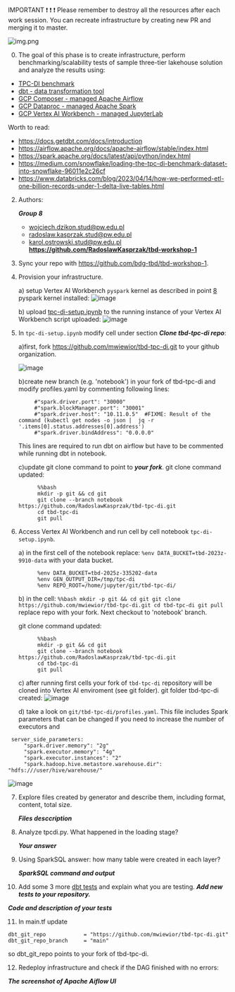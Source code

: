 IMPORTANT ❗ ❗ ❗ Please remember to destroy all the resources after each work session. You can recreate infrastructure by creating new PR and merging it to master.

![img.png](doc/figures/destroy.png)

0. The goal of this phase is to create infrastructure, perform benchmarking/scalability tests of sample three-tier lakehouse solution and analyze the results using:
* [TPC-DI benchmark](https://www.tpc.org/tpcdi/)
* [dbt - data transformation tool](https://www.getdbt.com/)
* [GCP Composer - managed Apache Airflow](https://cloud.google.com/composer?hl=pl)
* [GCP Dataproc - managed Apache Spark](https://spark.apache.org/)
* [GCP Vertex AI Workbench - managed JupyterLab](https://cloud.google.com/vertex-ai-notebooks?hl=pl)

Worth to read:
* https://docs.getdbt.com/docs/introduction
* https://airflow.apache.org/docs/apache-airflow/stable/index.html
* https://spark.apache.org/docs/latest/api/python/index.html
* https://medium.com/snowflake/loading-the-tpc-di-benchmark-dataset-into-snowflake-96011e2c26cf
* https://www.databricks.com/blog/2023/04/14/how-we-performed-etl-one-billion-records-under-1-delta-live-tables.html

2. Authors:

   ***Group 8***
    - wojciech.dzikon.stud@pw.edu.pl
    - radoslaw.kasprzak.stud@pw.edu.pl
    - karol.ostrowski.stud@pw.edu.pl
   **https://github.com/RadoslawKasprzak/tbd-workshop-1**

3. Sync your repo with https://github.com/bdg-tbd/tbd-workshop-1.

4. Provision your infrastructure.

    a) setup Vertex AI Workbench `pyspark` kernel as described in point [8](https://github.com/bdg-tbd/tbd-workshop-1/tree/v1.0.32#project-setup)
      pyspark kernel installed:
     ![image](https://github.com/user-attachments/assets/08872feb-9f8a-4f2c-9c56-a4ddecc7d1f4)


    b) upload [tpc-di-setup.ipynb](https://github.com/bdg-tbd/tbd-workshop-1/blob/v1.0.36/notebooks/tpc-di-setup.ipynb) to 
the running instance of your Vertex AI Workbench
    script uploaded:
    ![image](https://github.com/user-attachments/assets/95792423-c8c8-44f8-a269-6e5d14410b49)


6. In `tpc-di-setup.ipynb` modify cell under section ***Clone tbd-tpc-di repo***:

   a)first, fork https://github.com/mwiewior/tbd-tpc-di.git to your github organization.

   ![image](https://github.com/user-attachments/assets/aec38e47-ff77-4336-810d-a98e53b51013)


   b)create new branch (e.g. 'notebook') in your fork of tbd-tpc-di and modify profiles.yaml by commenting following lines:
   ```  
        #"spark.driver.port": "30000"
        #"spark.blockManager.port": "30001"
        #"spark.driver.host": "10.11.0.5"  #FIXME: Result of the command (kubectl get nodes -o json |  jq -r '.items[0].status.addresses[0].address')
        #"spark.driver.bindAddress": "0.0.0.0"
   ```
   This lines are required to run dbt on airflow but have to be commented while running dbt in notebook.

   c)update git clone command to point to ***your fork***.
   git clone command updated:
   ```
         %%bash
         mkdir -p git && cd git
         git clone --branch notebook https://github.com/RadoslawKasprzak/tbd-tpc-di.git
         cd tbd-tpc-di
         git pull
   ```

 


8. Access Vertex AI Workbench and run cell by cell notebook `tpc-di-setup.ipynb`.

    a) in the first cell of the notebook replace: `%env DATA_BUCKET=tbd-2023z-9910-data` with your data bucket.
    ```
          %env DATA_BUCKET=tbd-2025z-335202-data
          %env GEN_OUTPUT_DIR=/tmp/tpc-di
          %env REPO_ROOT=/home/jupyter/git/tbd-tpc-di/
   ```

   b) in the cell:
         ```%%bash
         mkdir -p git && cd git
         git clone https://github.com/mwiewior/tbd-tpc-di.git
         cd tbd-tpc-di
         git pull
         ```
      replace repo with your fork. Next checkout to 'notebook' branch.

   git clone command updated:
   ```
         %%bash
         mkdir -p git && cd git
         git clone --branch notebook https://github.com/RadoslawKasprzak/tbd-tpc-di.git
         cd tbd-tpc-di
         git pull
   ```
    c) after running first cells your fork of `tbd-tpc-di` repository will be cloned into Vertex AI  enviroment (see git folder).
    git folder tbd-tpc-di created:
    ![image](https://github.com/user-attachments/assets/75251741-0f1f-42f3-811b-4bab6d17a522)  

    d) take a look on `git/tbd-tpc-di/profiles.yaml`. This file includes Spark parameters that can be changed if you need to increase the number of executors and
  ```
   server_side_parameters:
       "spark.driver.memory": "2g"
       "spark.executor.memory": "4g"
       "spark.executor.instances": "2"
       "spark.hadoop.hive.metastore.warehouse.dir": "hdfs:///user/hive/warehouse/"
  ```
  ![image](https://github.com/user-attachments/assets/3347555c-e39f-4fb3-8a99-6cb6f34e0ced)


7. Explore files created by generator and describe them, including format, content, total size.

   ***Files desccription***

8. Analyze tpcdi.py. What happened in the loading stage?

   ***Your answer***

9. Using SparkSQL answer: how many table were created in each layer?

   ***SparkSQL command and output***

10. Add some 3 more [dbt tests](https://docs.getdbt.com/docs/build/tests) and explain what you are testing. ***Add new tests to your repository.***

   ***Code and description of your tests***

11. In main.tf update
   ```
   dbt_git_repo            = "https://github.com/mwiewior/tbd-tpc-di.git"
   dbt_git_repo_branch     = "main"
   ```
   so dbt_git_repo points to your fork of tbd-tpc-di. 

12. Redeploy infrastructure and check if the DAG finished with no errors:

***The screenshot of Apache Aiflow UI***
